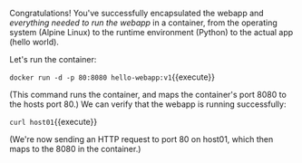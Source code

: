 Congratulations! You've successfully encapsulated the webapp and *everything needed to run the webapp* in a container, from the operating system (Alpine Linux) to the runtime environment (Python) to the actual app (hello world).

Let's run the container:

`docker run -d -p 80:8080 hello-webapp:v1`{{execute}}

(This command runs the container, and maps the container's port 8080 to the hosts port 80.) We can verify that the webapp is running successfully:

`curl host01`{{execute}}

(We're now sending an HTTP request to port 80 on host01, which then maps to the 8080 in the container.)
